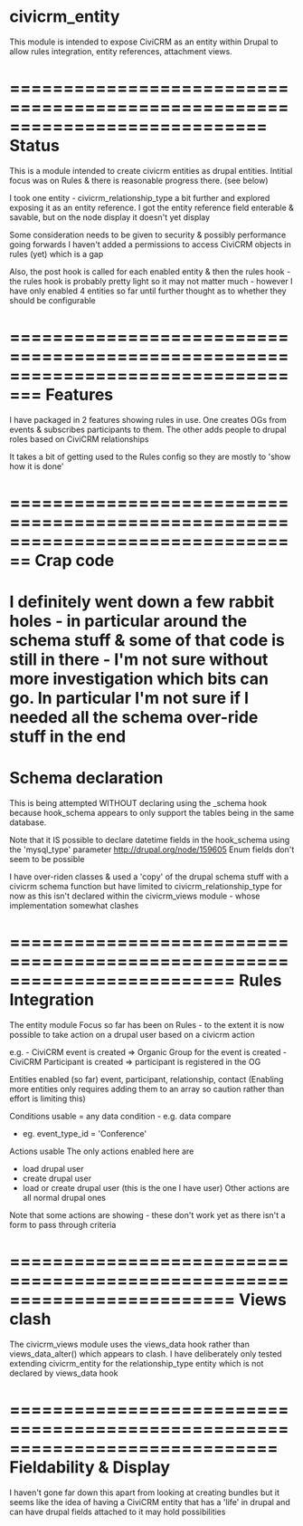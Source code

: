 civicrm_entity
==============

This module is intended to expose CiviCRM as an entity within Drupal to allow 
rules integration, entity references, attachment views.

============================================================================
Status
============================================================================
This is a module intended to create civicrm entities as drupal entities. 
Intitial focus was on Rules & there is reasonable progress there. (see below)

I took one entity - civicrm_relationship_type a bit further and explored exposing
it as an entity reference. I got the entity reference field enterable & savable, but
on the node display it doesn't yet display

Some consideration needs to be given to security & possibly performance going forwards
I haven't added a permissions to access CiviCRM objects in rules (yet) which is a gap

Also, the post hook is called for each enabled entity & then the rules hook - the rules hook
is probably pretty light so it may not matter much - however I have only enabled 
4 entities so far until further thought as to whether they should be configurable

=================================================================================
Features
================================================================================
I have packaged in 2 features showing rules in use. One creates OGs from events & subscribes
participants to them. The other adds people to drupal roles based on CiviCRM relationships

It takes a bit of getting used to the Rules config so they are mostly to 'show how
it is done'

================================================================================
Crap code
================================================================================
I definitely went down a few rabbit holes - in particular around the schema stuff &
some of that code is still in there - I'm not sure without more investigation which bits 
can go. In particular I'm not sure if I needed all the schema over-ride stuff in the end
=========================================================================
Schema declaration
=========================================================================
This is being attempted WITHOUT declaring using the _schema hook because hook_schema
appears to only support the tables being in the same database. 

Note that it IS possible
to declare datetime fields in the hook_schema using the 'mysql_type' parameter
http://drupal.org/node/159605
Enum fields don't seem to be possible

I have over-riden classes & used a 'copy' of the drupal schema stuff with a civicrm schema
function but have limited to civicrm_relationship_type for now as this isn't 
declared within the civicrm_views module - whose implementation somewhat clashes

=========================================================================
Rules Integration
==========================================================================
The entity module 
Focus so far has been on Rules - to the extent it is now possible to take action on 
a drupal user based on a civicrm action

e.g. - CiviCRM event is created => Organic Group for the event is created
     - CiviCRM Participant is created => participant is registered in the OG
     

Entities enabled (so far) event, participant, relationship, contact
 (Enabling more entities only requires adding them to an array 
 so caution rather than effort is limiting this)

Conditions usable = any data condition - e.g. data compare
 - eg. event_type_id = 'Conference'
 
Actions usable
 The only actions enabled here are 
  - load drupal user
  - create drupal user
  - load or create drupal user (this is the one I have user)
  Other actions are all normal drupal ones
  
  Note that some actions are showing - these don't work yet as there isn't a form
  to pass through criteria
 
 
=========================================================================
Views clash
=========================================================================
The civicrm_views module uses the views_data hook rather than views_data_alter() which
appears to clash. I have deliberately only tested extending civicrm_entity for the 
relationship_type entity which is not declared by views_data hook


=============================================================================
Fieldability & Display
=============================================================================
I haven't gone far down this apart from looking at creating bundles but it seems like the idea 
of having a CiviCRM entity that has a 'life' in drupal and can have drupal fields attached
to it may hold possibilities
